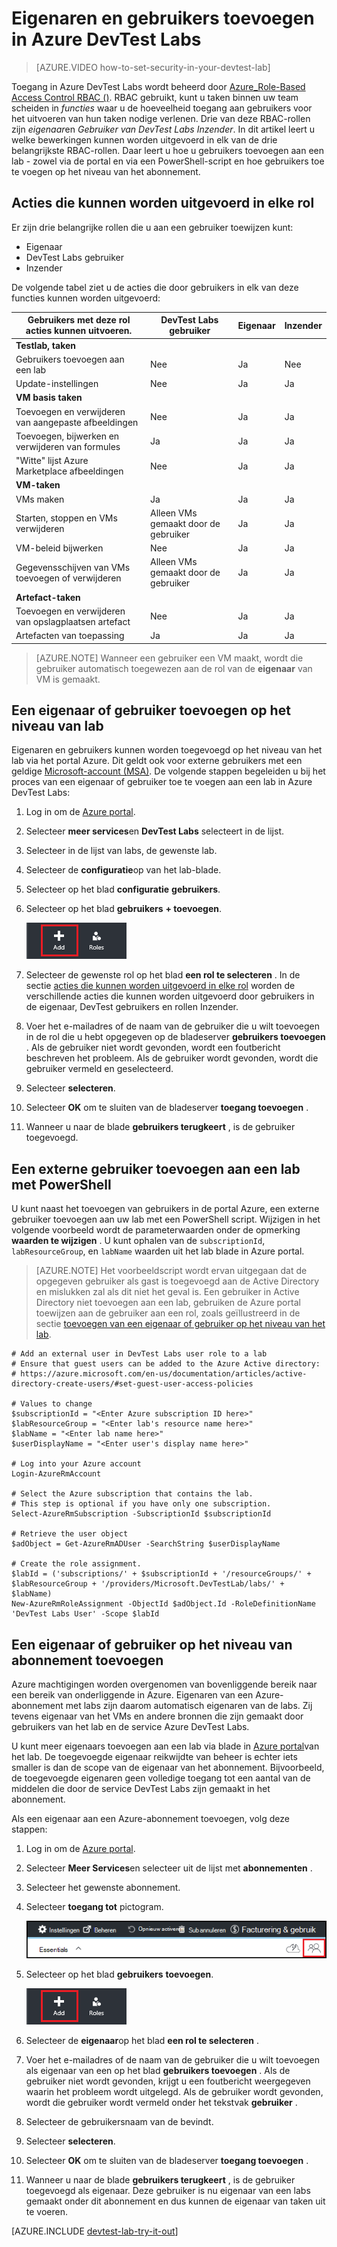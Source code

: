 <properties
    pageTitle="Eigenaren en gebruikers toevoegen in Azure DevTest Labs | Microsoft Azure"
    description="Eigenaren en gebruikers toevoegen in Azure DevTest Labs gebruikt in de portal Azure PowerShell"
    services="devtest-lab,virtual-machines"
    documentationCenter="na"
    authors="tomarcher"
    manager="douge"
    editor=""/>

<tags
    ms.service="devtest-lab"
    ms.workload="na"
    ms.tgt_pltfrm="na"
    ms.devlang="na"
    ms.topic="article"
    ms.date="09/12/2016"
    ms.author="tarcher"/>

# <a name="add-owners-and-users-in-azure-devtest-labs"></a>Eigenaren en gebruikers toevoegen in Azure DevTest Labs

> [AZURE.VIDEO how-to-set-security-in-your-devtest-lab]

Toegang in Azure DevTest Labs wordt beheerd door [Azure_Role-Based Access Control RBAC ()](../active-directory/role-based-access-control-what-is.md). RBAC gebruikt, kunt u taken binnen uw team scheiden in *functies* waar u de hoeveelheid toegang aan gebruikers voor het uitvoeren van hun taken nodige verlenen. Drie van deze RBAC-rollen zijn *eigenaar*en *Gebruiker van DevTest Labs* *Inzender*. In dit artikel leert u welke bewerkingen kunnen worden uitgevoerd in elk van de drie belangrijkste RBAC-rollen. Daar leert u hoe u gebruikers toevoegen aan een lab - zowel via de portal en via een PowerShell-script en hoe gebruikers toe te voegen op het niveau van het abonnement.

## <a name="actions-that-can-be-performed-in-each-role"></a>Acties die kunnen worden uitgevoerd in elke rol

Er zijn drie belangrijke rollen die u aan een gebruiker toewijzen kunt:

- Eigenaar
- DevTest Labs gebruiker
- Inzender

De volgende tabel ziet u de acties die door gebruikers in elk van deze functies kunnen worden uitgevoerd:

| **Gebruikers met deze rol acties kunnen uitvoeren.** | **DevTest Labs gebruiker**            | **Eigenaar** | **Inzender** |
|---|---|---|---|
| **Testlab, taken**                          |                              |       |             |
| Gebruikers toevoegen aan een lab                     | Nee                           | Ja   | Nee          |
| Update-instellingen                   | Nee                           | Ja   | Ja         |
| **VM basis taken**                      |                              |       |             |
| Toevoegen en verwijderen van aangepaste afbeeldingen           | Nee                           | Ja   | Ja         |
| Toevoegen, bijwerken en verwijderen van formules       | Ja                          | Ja   | Ja         |
| "Witte" lijst Azure Marketplace afbeeldingen     | Nee                           | Ja   | Ja         |
| **VM-taken**                           |                              |       |             |
| VMs maken                             | Ja                          | Ja   | Ja         |
| Starten, stoppen en VMs verwijderen            | Alleen VMs gemaakt door de gebruiker | Ja   | Ja         |
| VM-beleid bijwerken                     | Nee                           | Ja   | Ja         |
| Gegevensschijven van VMs toevoegen of verwijderen      | Alleen VMs gemaakt door de gebruiker | Ja   | Ja         |
| **Artefact-taken**                     |                              |       |             |
| Toevoegen en verwijderen van opslagplaatsen artefact   | Nee                           | Ja   | Ja         |
| Artefacten van toepassing                        | Ja                          | Ja   | Ja         |

> [AZURE.NOTE] Wanneer een gebruiker een VM maakt, wordt die gebruiker automatisch toegewezen aan de rol van de **eigenaar** van VM is gemaakt.

## <a name="add-an-owner-or-user-at-the-lab-level"></a>Een eigenaar of gebruiker toevoegen op het niveau van lab

Eigenaren en gebruikers kunnen worden toegevoegd op het niveau van het lab via het portal Azure. Dit geldt ook voor externe gebruikers met een geldige [Microsoft-account (MSA)](devtest-lab-faq.md#what-is-a-microsoft-account).
De volgende stappen begeleiden u bij het proces van een eigenaar of gebruiker toe te voegen aan een lab in Azure DevTest Labs:

1. Log in om de [Azure portal](http://go.microsoft.com/fwlink/p/?LinkID=525040).

1. Selecteer **meer services**en **DevTest Labs** selecteert in de lijst.

1. Selecteer in de lijst van labs, de gewenste lab.

1. Selecteer de **configuratie**op van het lab-blade. 

1. Selecteer op het blad **configuratie** **gebruikers**.

1. Selecteer op het blad **gebruikers** **+ toevoegen**.

    ![Gebruiker toevoegen](./media/devtest-lab-add-devtest-user/devtest-users-blade.png)

1. Selecteer de gewenste rol op het blad **een rol te selecteren** . In de sectie [acties die kunnen worden uitgevoerd in elke rol](#actions-that-can-be-performed-in-each-role) worden de verschillende acties die kunnen worden uitgevoerd door gebruikers in de eigenaar, DevTest gebruikers en rollen Inzender.

1. Voer het e-mailadres of de naam van de gebruiker die u wilt toevoegen in de rol die u hebt opgegeven op de bladeserver **gebruikers toevoegen** . Als de gebruiker niet wordt gevonden, wordt een foutbericht beschreven het probleem. Als de gebruiker wordt gevonden, wordt die gebruiker vermeld en geselecteerd. 

1. Selecteer **selecteren**.

1. Selecteer **OK** om te sluiten van de bladeserver **toegang toevoegen** .

1. Wanneer u naar de blade **gebruikers terugkeert** , is de gebruiker toegevoegd.  

## <a name="add-an-external-user-to-a-lab-using-powershell"></a>Een externe gebruiker toevoegen aan een lab met PowerShell

U kunt naast het toevoegen van gebruikers in de portal Azure, een externe gebruiker toevoegen aan uw lab met een PowerShell script. Wijzigen in het volgende voorbeeld wordt de parameterwaarden onder de opmerking **waarden te wijzigen** .
U kunt ophalen van de `subscriptionId`, `labResourceGroup`, en `labName` waarden uit het lab blade in Azure portal.

> [AZURE.NOTE]
> Het voorbeeldscript wordt ervan uitgegaan dat de opgegeven gebruiker als gast is toegevoegd aan de Active Directory en mislukken zal als dit niet het geval is. Een gebruiker in Active Directory niet toevoegen aan een lab, gebruiken de Azure portal toewijzen aan de gebruiker aan een rol, zoals geïllustreerd in de sectie [toevoegen van een eigenaar of gebruiker op het niveau van het lab](#add-an-owner-or-user-at-the-lab-level).   

    # Add an external user in DevTest Labs user role to a lab
    # Ensure that guest users can be added to the Azure Active directory:
    # https://azure.microsoft.com/en-us/documentation/articles/active-directory-create-users/#set-guest-user-access-policies

    # Values to change
    $subscriptionId = "<Enter Azure subscription ID here>"
    $labResourceGroup = "<Enter lab's resource name here>"
    $labName = "<Enter lab name here>"
    $userDisplayName = "<Enter user's display name here>"

    # Log into your Azure account
    Login-AzureRmAccount
    
    # Select the Azure subscription that contains the lab. 
    # This step is optional if you have only one subscription.
    Select-AzureRmSubscription -SubscriptionId $subscriptionId
    
    # Retrieve the user object
    $adObject = Get-AzureRmADUser -SearchString $userDisplayName
    
    # Create the role assignment. 
    $labId = ('subscriptions/' + $subscriptionId + '/resourceGroups/' + $labResourceGroup + '/providers/Microsoft.DevTestLab/labs/' + $labName)
    New-AzureRmRoleAssignment -ObjectId $adObject.Id -RoleDefinitionName 'DevTest Labs User' -Scope $labId

## <a name="add-an-owner-or-user-at-the-subscription-level"></a>Een eigenaar of gebruiker op het niveau van abonnement toevoegen

Azure machtigingen worden overgenomen van bovenliggende bereik naar een bereik van onderliggende in Azure. Eigenaren van een Azure-abonnement met labs zijn daarom automatisch eigenaren van de labs. Zij tevens eigenaar van het VMs en andere bronnen die zijn gemaakt door gebruikers van het lab en de service Azure DevTest Labs. 

U kunt meer eigenaars toevoegen aan een lab via blade in [Azure portal](http://go.microsoft.com/fwlink/p/?LinkID=525040)van het lab. De toegevoegde eigenaar reikwijdte van beheer is echter iets smaller is dan de scope van de eigenaar van het abonnement. Bijvoorbeeld, de toegevoegde eigenaren geen volledige toegang tot een aantal van de middelen die door de service DevTest Labs zijn gemaakt in het abonnement. 

Als een eigenaar aan een Azure-abonnement toevoegen, volg deze stappen:

1. Log in om de [Azure portal](http://go.microsoft.com/fwlink/p/?LinkID=525040).

1. Selecteer **Meer Services**en selecteer uit de lijst met **abonnementen** .

1. Selecteer het gewenste abonnement.

1. Selecteer **toegang tot** pictogram. 

    ![Access-gebruikers](./media/devtest-lab-add-devtest-user/access-users.png)

1. Selecteer op het blad **gebruikers** **toevoegen**.

    ![Gebruiker toevoegen](./media/devtest-lab-add-devtest-user/devtest-users-blade.png)

1. Selecteer de **eigenaar**op het blad **een rol te selecteren** .

1. Voer het e-mailadres of de naam van de gebruiker die u wilt toevoegen als eigenaar van een op het blad **gebruikers toevoegen** . Als de gebruiker niet wordt gevonden, krijgt u een foutbericht weergegeven waarin het probleem wordt uitgelegd. Als de gebruiker wordt gevonden, wordt die gebruiker wordt vermeld onder het tekstvak **gebruiker** .

1. Selecteer de gebruikersnaam van de bevindt.

1. Selecteer **selecteren**.

1. Selecteer **OK** om te sluiten van de bladeserver **toegang toevoegen** .

1. Wanneer u naar de blade **gebruikers terugkeert** , is de gebruiker toegevoegd als eigenaar. Deze gebruiker is nu eigenaar van een labs gemaakt onder dit abonnement en dus kunnen de eigenaar van taken uit te voeren. 

[AZURE.INCLUDE [devtest-lab-try-it-out](../../includes/devtest-lab-try-it-out.md)]
